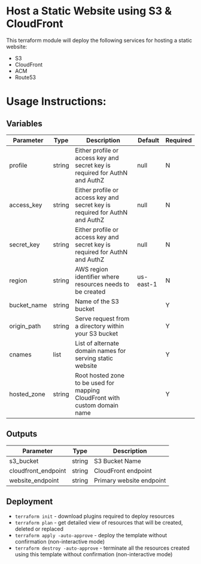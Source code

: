 # Host a Static Website using S3 & CloudFront

This terraform module will deploy the following services for hosting a static website:
- S3
- CloudFront
- ACM
- Route53

# Usage Instructions:
## Variables
| Parameter   | Type   | Description                                                                | Default   | Required |
|-------------|--------|----------------------------------------------------------------------------|-----------|----------|
| profile     | string | Either profile or access key and secret key is required for AuthN and AuthZ                                 | null          | N        |
| access_key     | string | Either profile or access key and secret key is required for AuthN and AuthZ                                 | null          | N        |
| secret_key     | string | Either profile or access key and secret key is required for AuthN and AuthZ                                 | null          | N        |
| region      | string | AWS region identifier where resources needs to be created                  | us-east-1 | N        |
| bucket_name | string | Name of the S3 bucket                                                      |           | Y        |
| origin_path | string | Serve request from a directory within your S3 bucket                  |           | Y        |
| cnames      | list   | List of alternate domain names for serving static website                  |           | Y        |
| hosted_zone | string | Root hosted zone to be used for mapping CloudFront with custom domain name |           | Y        |

## Outputs
| Parameter           | Type   | Description               |
|---------------------|--------|---------------------------|
| s3_bucket           | string | S3 Bucket Name            |
| cloudfront_endpoint | string | CloudFront endpoint       |
| website_endpoint    | string | Primary website endpoint  |

## Deployment
- `terraform init` - download plugins required to deploy resources
- `terraform plan` - get detailed view of resources that will be created, deleted or replaced
- `terraform apply -auto-approve` - deploy the template without confirmation (non-interactive mode)
- `terraform destroy -auto-approve` - terminate all the resources created using this template without confirmation (non-interactive mode)
